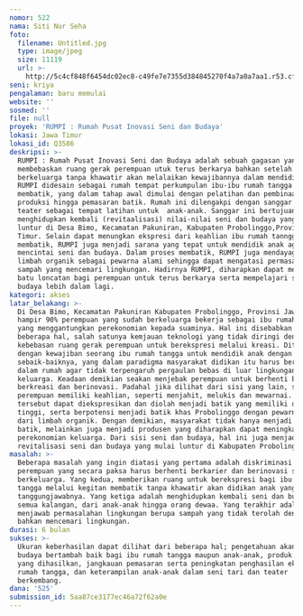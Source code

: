 ```yaml
---
nomor: 522
nama: Siti Nur Seha
foto:
  filename: Untitled.jpg
  type: image/jpeg
  size: 11119
  url: >-
    http://5c4cf848f6454dc02ec8-c49fe7e7355d384845270f4a7a0a7aa1.r53.cf2.rackcdn.com/690a6e03-7166-40f3-8838-8cadddd292f3/Untitled.jpg
seni: kriya
pengalaman: baru memulai
website: ''
sosmed: ''
file: null
proyek: 'RUMPI : Rumah Pusat Inovasi Seni dan Budaya'
lokasi: Jawa Timur
lokasi_id: Q3586
deskripsi: >-
  RUMPI : Rumah Pusat Inovasi Seni dan Budaya adalah sebuah gagasan yang
  membebaskan ruang gerak perempuan utuk terus berkarya bahkan setelah
  berkeluarga tanpa khawatir akan melalaikan kewajibannya dalam mendidik anak.
  RUMPI didesain sebagai rumah tempat perkumpulan ibu-ibu rumah tangga untuk
  membatik, yang dalam tahap awal dimulai dengan pelatihan dan pembinaan
  produksi hingga pemasaran batik. Rumah ini dilengakpi dengan sanggar tari dan
  teater sebagai tempat latihan untuk  anak-anak. Sanggar ini bertujuan untuk
  menghidupkan kembali (revitaalisasi) nilai-nilai seni dan budaya yang mulai
  luntur di Desa Bimo, Kecamatan Pakuniran, Kabupaten Probolinggo,Provinsi Jawa
  Timur. Selain dapat menungkan ekspresi dari keahlian ibu rumah tanngga dalam
  membatik, RUMPI juga menjadi sarana yang tepat untuk mendidik anak agar
  mencintai seni dan budaya. Dalam proses membatik, RUMPI juga mendayagunakan
  limbah organik sebagai pewarna alami sehingga dapat mengatasi permasalhan
  sampah yang mencemari lingkungan. Hadirnya RUMPI, diharapkan dapat menjadi
  batu loncatan bagi perempuan untuk terus berkarya serta mempelajari seni dan
  budaya lebih dalam lagi.
kategori: akses
latar_belakang: >-
  Di Desa Bimo, Kecamatan Pakuniran Kabupaten Probolinggo, Provinsi Jawa Timur,
  hampir 90% perempuan yang sudah berkeluarga bekerja sebagai ibu rumah tangga
  yang menggantungkan perekonomian kepada suaminya. Hal ini disebabkan oleh
  beberapa hal, salah satunya kemjauan teknologi yang tidak diringi dengan
  kebebasan ruang gerak perempuan untuk berekspresi melalui kreasi. Ditambah
  dengan kewajiban seorang ibu rumah tangga untuk mendidik anak dengan
  sebaik-baiknya, yang dalam paradigma masyarakat didikan itu harus berada di
  dalam rumah agar tidak terpengaruh pergaulan bebas di luar lingkungan
  keluarga. Keadaan demikian seakan menjebak perempuan untuk berhenti berkarier,
  berkreasi dan berinovasi. Padahal jika dilihat dari sisi yang lain, setiap
  perempuan memiliki keahlian, seperti menjahit, melukis dan mewarnai. Keahlian
  tersebut dapat diekspresikan dan diolah menjadi batik yang memiliki daya jual
  tinggi, serta berpotensi menjadi batik khas Probolinggo dengan pewarnaan alami
  dari limbah organik. Dengan demikian, masyarakat tidak hanya menjadi konsumen
  batik, melainkan juga menjadi produsen yang diharapkan dapat meningkatkan
  perekonomian keluarga. Dari sisi seni dan budaya, hal ini juga menjadi ajang
  revitalisasi seni dan budaya yang mulai luntur di Kabupaten Probolinggo.
masalah: >-
  Beberapa masalah yang ingin diatasi yang pertama adalah diskriminasi terhadap
  perempuan yang secara paksa harus berhenti berkarier dan berinovasi setelah
  berkeluarga. Yang kedua, memberikan ruang untuk berekspresi bagi ibu rumah
  tangga melalui kegitan membatik tanpa khawatir akan didikan anak yang menjadi
  tanggungjawabnya. Yang ketiga adalah menghidupkan kembali seni dan budaya pada
  semua kalangan, dari anak-anak hingga orang dewaa. Yang terakhir adalah
  menjawab permasalahan lingkungan berupa sampah yang tidak terolah dengan baik,
  bahkan mencemari lingkungan.
durasi: 6 bulan
sukses: >-
  Ukuran keberhasilan dapat dilihat dari beberapa hal; pengetahuan akan seni dan
  budaya bertambah baik bagi ibu rumah tangga maupun anak-anak, produk batik
  yang dihasilkan, jangkauan pemasaran serta peningkatan penghasilan ekonomi
  rumah tangga, dan keterampilan anak-anak dalam seni tari dan teater
  berkembang.
dana: '525'
submission_id: 5aa87ce3177ec46a72f62a0e
---
```

